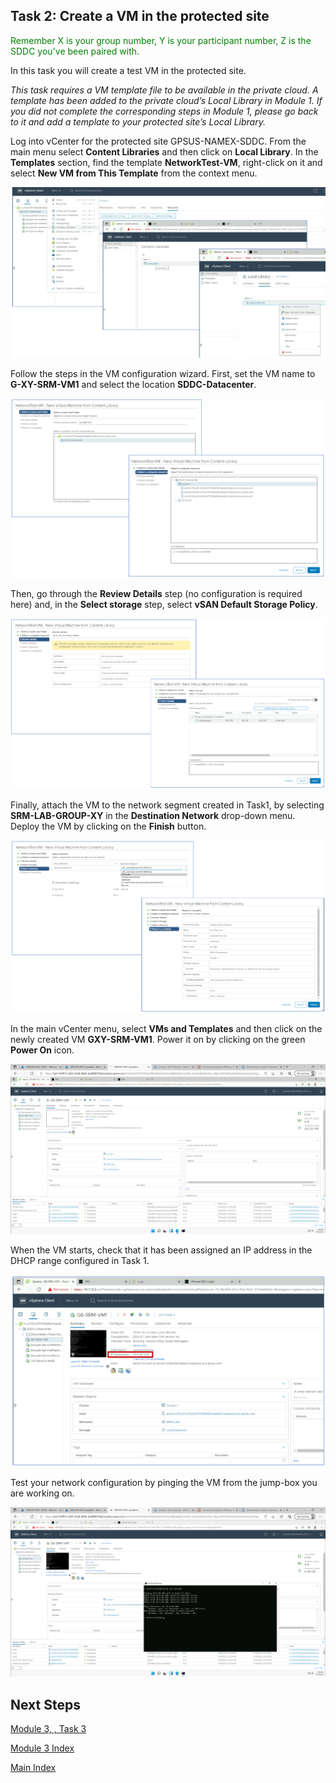 ## Task 2: Create a VM in the protected site

<span style="color:green">Remember X is your group number, Y is your participant number, Z is the SDDC you've been paired with.</span>

In this task you will create a test VM in the protected site.

*This task requires a VM template file to be available in the private cloud. A
template has been added to the private cloud’s Local Library in Module 1. If you
did not complete the corresponding steps in Module 1, please go back to it and
add a template to your protected site’s Local Library.*

Log into vCenter for the protected site GPSUS-NAMEX-SDDC. From the main menu
select **Content Libraries** and then click on **Local Library**. In the **Templates**
section, find the template **NetworkTest-VM**, right-click on it and select **New
VM from This Template** from the context menu.

![](media/e0eed977a780948438f1feabdadca181.png)

Follow the steps in the VM configuration wizard. First, set the VM name to **G-XY-SRM-VM1** and select the location **SDDC-Datacenter**.

![](media/af10b25e4315bbae52b4356e3b088d80.png)

Then, go through the **Review Details** step (no configuration is required here)
and, in the **Select storage** step, select **vSAN Default Storage Policy**.

![](media/fc5cc689dc8c6093f53c50f12c5f733a.png)

Finally, attach the VM to the network segment created in Task1, by selecting
**SRM-LAB-GROUP-XY** in the **Destination Network** drop-down menu. Deploy the VM by clicking on the **Finish** button.

![](media/bc719a8326876c91827c186e7b47183b.png)

In the main vCenter menu, select **VMs and Templates** and then click on the newly
created VM **GXY-SRM-VM1**. Power it on by clicking on the green **Power On** icon.

![](media/b354049252367e3210c7680337af984f.png)

When the VM starts, check that it has been assigned an IP address in the DHCP
range configured in Task 1.

![](media/96f56838bed0f88643da6f8f3a9770d1.png)

Test your network configuration by pinging the VM from the jump-box you are
working on.

![](media/e61ddb7e9c1c22afca8eacc835eba309.png)

## Next Steps

[Module 3, , Task 3](module-3-task-3.md)

[Module 3 Index](module-3-index.md)

[Main Index](index.md)
